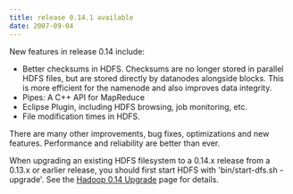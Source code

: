 ```yaml
---
title: release 0.14.1 available
date: 2007-09-04
---
```

<!---
  Licensed under the Apache License, Version 2.0 (the "License");
  you may not use this file except in compliance with the License.
  You may obtain a copy of the License at

   https://www.apache.org/licenses/LICENSE-2.0

  Unless required by applicable law or agreed to in writing, software
  distributed under the License is distributed on an "AS IS" BASIS,
  WITHOUT WARRANTIES OR CONDITIONS OF ANY KIND, either express or implied.
  See the License for the specific language governing permissions and
  limitations under the License. See accompanying LICENSE file.
-->

New features in release 0.14 include:

-   Better checksums in HDFS. Checksums are no longer stored in parallel
HDFS files, but are stored directly by datanodes alongside blocks.
This is more efficient for the namenode and also improves data
integrity.
-   Pipes: A C++ API for MapReduce
-   Eclipse Plugin, including HDFS browsing, job monitoring, etc.
-   File modification times in HDFS.

There are many other improvements, bug fixes, optimizations and new
features. Performance and reliability are better than ever.

When upgrading an existing HDFS filesystem to a 0.14.x release from a
0.13.x or earlier release, you should first start HDFS with
'bin/start-dfs.sh -upgrade'. See the [Hadoop 0.14
Upgrade](https://wiki.apache.org/hadoop/Hadoop_0.14_Upgrade) page for
details.

